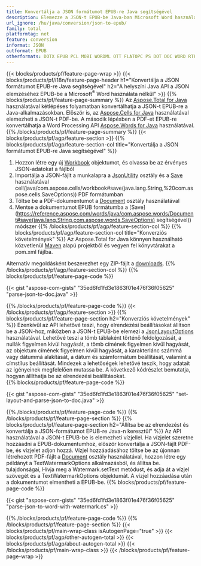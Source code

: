 ```yaml
---
title: Konvertálja a JSON formátumot EPUB-re Java segítségével
description: Elemezze a JSON-t EPUB-be Java-ban Microsoft Word használata nélkül
url_ignore: /hu/java/conversion/json-to-epub/
family: total
platformtag: net
feature: conversion
informat: JSON
outformat: EPUB
otherformats: DOTX EPUB PCL MOBI WORDML OTT FLATOPC PS DOT DOC WORD RTF ODT DOCM
---
```

{{< blocks/products/pf/feature-page-wrap >}}
{{< blocks/products/pf/i18n/feature-page-header h1="Konvertálja a JSON formátumot EPUB-re Java segítségével" h2="A helyszíni Java API a JSON elemzéséhez EPUB-be a Microsoft<sup>&reg;</sup> Word használata nélkül" >}}
{{% blocks/products/pf/feature-page-summary %}}
Az [Aspose.Total for Java](https://products.aspose.com/total/java/) használatával kétlépéses folyamatban konvertálhatja a JSON-t EPUB-re a Java-alkalmazásokban. Először is, az [Aspose.Cells for Java](https://products.aspose.com/cells/java/) használatával elemezheti a JSON-t PDF-be. A második lépésben a PDF-et EPUB-re konvertálhatja a Word Processing API [Aspose.Words for Java](https://products.aspose.com/words/java/) használatával.
{{% /blocks/products/pf/feature-page-summary  %}}
{{< blocks/products/pf/agp/feature-section >}}
{{% blocks/products/pf/agp/feature-section-col title="Konvertálja a JSON formátumot EPUB-re Java segítségével" %}}
1. Hozzon létre egy új [Workbook](https://reference.aspose.com/cells/java/com.aspose.cells/Workbook) objektumot, és olvassa be az érvényes JSON-adatokat a fájlból
2. Importálja a JSON-fájlt a munkalapra a [JsonUtility](https://reference.aspose.com/cells/java/com.aspose.cells/JsonUtility) osztály és a [Save](https://reference.aspose.com/) használatával cell/java/com.aspose.cells/workbook#save(java.lang.String,%20com.aspose.cells.SaveOptions)) PDF formátumban
3. Töltse be a PDF-dokumentumot a [Document](https://reference.aspose.com/words/java/com.aspose.words/Document) osztály használatával
4. Mentse a dokumentumot EPUB formátumba a [Save](https://reference.aspose.com/words/java/com.aspose.words/Document#save(java.lang.String,com.aspose.words.SaveOptions) segítségével)) módszer
{{% /blocks/products/pf/agp/feature-section-col %}}
{{% blocks/products/pf/agp/feature-section-col title="Konverziós követelmények" %}}
Az Aspose.Total for Java könnyen használható közvetlenül [Maven](https://releases.aspose.com/total/java/) alapú projektből és vegyen fel könyvtárakat a pom.xml fájlba.

Alternatív megoldásként beszerezhet egy ZIP-fájlt a [downloads](https://releases.aspose.com/total/java).
{{% /blocks/products/pf/agp/feature-section-col %}}
{{% blocks/products/pf/feature-page-code %}}

{{< gist "aspose-com-gists" "35ed6fd1fd3e1863f01e476f36f05625" "parse-json-to-doc.java" >}}


{{% /blocks/products/pf/feature-page-code %}}
{{< /blocks/products/pf/agp/feature-section >}}
{{% blocks/products/pf/feature-page-section  h2="Konverziós követelmények" %}}
Ezenkívül az API lehetővé teszi, hogy elrendezési beállításokat állítson be a JSON-hoz, miközben a JSON-t EPUB-be elemezi a [JsonLayoutOptions](https://reference.aspose.com/cells/java/com.aspose.cells/jsonlayotoptions) használatával. Lehetővé teszi a tömb táblaként történő feldolgozását, a nullák figyelmen kívül hagyását, a tömb címének figyelmen kívül hagyását, az objektum címének figyelmen kívül hagyását, a karakterlánc számmá vagy dátummá alakítását, a dátum és számformátum beállítását, valamint a címstílus beállítását. Mindezek a lehetőségek lehetővé teszik, hogy adatait az igényeinek megfelelően mutassa be. A következő kódrészlet bemutatja, hogyan állíthatja be az elrendezési beállításokat.  
{{% blocks/products/pf/feature-page-code %}}

{{< gist "aspose-com-gists" "35ed6fd1fd3e1863f01e476f36f05625" "set-layout-and-parse-json-to-doc.java" >}}

{{% /blocks/products/pf/feature-page-code  %}}
{{% /blocks/products/pf/feature-page-section %}}
{{% blocks/products/pf/feature-page-section  h2="Állítsa be az elrendezést és konvertálja a JSON-formátumot EPUB-re Java-n keresztül" %}}
Az API használatával a JSON-t EPUB-be is elemezheti vízjellel. Ha vízjelet szeretne hozzáadni a EPUB-dokumentumhoz, először konvertálja a JSON-fájlt PDF-be, és vízjelet adjon hozzá. Vízjel hozzáadásához töltse be az újonnan létrehozott PDF-fájlt a [Document](https://reference.aspose.com/words/java/com.aspose.words/Document) osztály használatával, hozzon létre egy példányt a TextWatermarkOptions alkalmazásból, és állítsa be. tulajdonságai, Hívja meg a Watermark.setText metódust, és adja át a vízjel szövegét és a TextWatermarkOptions objektumát. A vízjel hozzáadása után a dokumentumot elmentheti a EPUB-be. 
{{% blocks/products/pf/feature-page-code %}}

{{< gist "aspose-com-gists" "35ed6fd1fd3e1863f01e476f36f05625" "parse-json-to-word-with-watermark.cs" >}}

{{% /blocks/products/pf/feature-page-code  %}}
{{% /blocks/products/pf/feature-page-section %}}
{{< blocks/products/pf/main-wrap-class isAutogenPage="true" >}}
{{< blocks/products/pf/agp/other-autogen-total >}}
{{< blocks/products/pf/agp/about-autogen-total >}}
{{< /blocks/products/pf/main-wrap-class >}}
{{< /blocks/products/pf/feature-page-wrap >}}